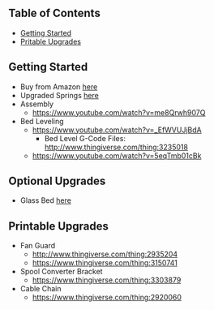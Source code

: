 ## Table of Contents  
* [Getting Started](#gettingstarted)  
* [Pritable Upgrades](#pritableupgrades)

<a name="gettingstarted"/>

## Getting Started 
* Buy from Amazon [here](https://www.amazon.com/s?k=ender+3)
* Upgraded Springs [here](https://www.amazon.com/gp/product/B07FY47BX7/ref=ppx_yo_dt_b_asin_title_o06_s00?ie=UTF8&psc=1) 
* Assembly
   * https://www.youtube.com/watch?v=me8Qrwh907Q
* Bed Leveling
  *  https://www.youtube.com/watch?v=_EfWVUJjBdA
      * Bed Level G-Code Files: http://www.thingiverse.com/thing:3235018
  *  https://www.youtube.com/watch?v=5eqTmb01cBk
  
## Optional Upgrades
* Glass Bed [here](https://www.amazon.com/gp/product/B07RD6D2ZQ/ref=ppx_yo_dt_b_asin_title_o02_s00?ie=UTF8&psc=1)

<a name="pritableupgrades"/>

## Printable Upgrades 
* Fan Guard
   * http://www.thingiverse.com/thing:2935204
   * https://www.thingiverse.com/thing:3150741
* Spool Converter Bracket
  * https://www.thingiverse.com/thing:3303879
* Cable Chain
  * https://www.thingiverse.com/thing:2920060
